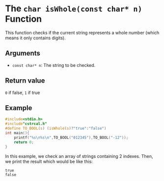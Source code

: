# The `char isWhole(const char* n)` Function
This function checks if the current string represents a whole number (which means it only contains digits).
## Arguments
* `const char* n`: The string to be checked.
## Return value
`0` if false, `1` if true
## Example
```c
#include<stdio.h>
#include"cstrcal.h"
#define TO_BOOL(s) (isWhole(s)?"true":"false")
int main(){
	printf("%s\n%s\n",TO_BOOL("012345"),TO_BOOL("-12"));
	return 0;
}
```
In this example, we check an array of strings containing 2 indexes. Then, we print the result which would be like this:
```
true
false
```
